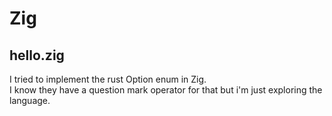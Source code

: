 # Zig

## hello.zig  
I tried to implement the rust Option enum in Zig.  
I know they have a question mark operator for that but i'm just exploring the language.  
 